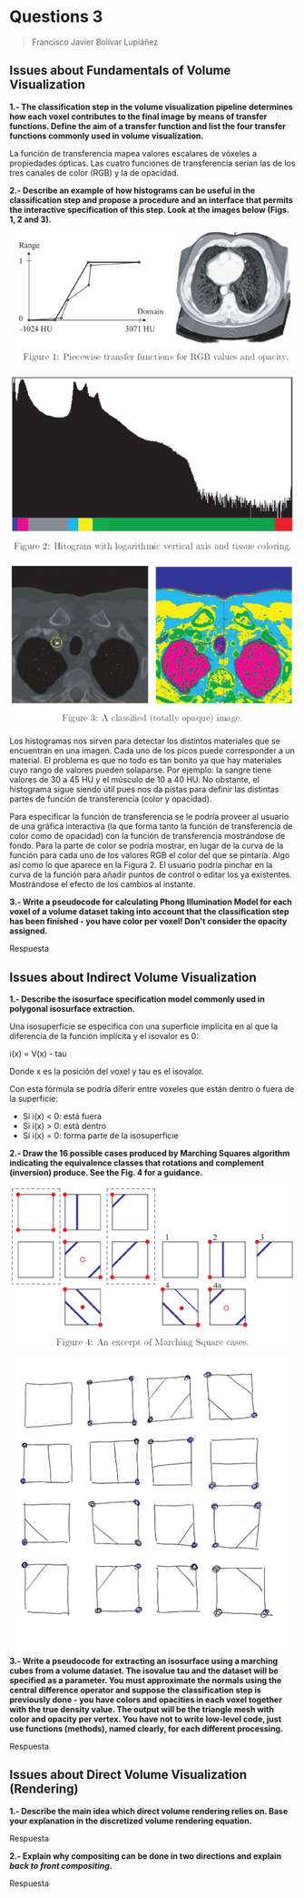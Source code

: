 # Questions 3

> Francisco Javier Bolívar Lupiáñez

## Issues about Fundamentals of Volume Visualization

**1.- The classification step in the volume visualization pipeline determines how each voxel contributes to the final image by means of transfer functions. Define the aim of a transfer function and list the four transfer functions commonly used in volume visualization.**

La función de transferencia mapea valores escalares de vóxeles a propiedades ópticas. Las cuatro funciones de transferencia serían las de los tres canales de color (RGB) y la de opacidad.

**2.- Describe an example of how histograms can be useful in the classification step and propose a procedure and an interface that permits the interactive specification of this step. Look at the images below (Figs. 1, 2 and 3).**

!["fig1"](img/questions3/1.2/fig1.png)

!["fig2"](img/questions3/1.2/fig2.png)

!["fig3"](img/questions3/1.2/fig3.png)

Los histogramas nos sirven para detectar los distintos materiales que se encuentran en una imagen. Cada uno de los picos puede corresponder a un material. El problema es que no todo es tan bonito ya que hay materiales cuyo rango de valores pueden solaparse. Por ejemplo: la sangre tiene valores de 30 a 45 HU y el músculo de 10 a 40 HU. No obstante, el histograma sigue siendo útil pues nos da pistas para definir las distintas partes de función de transferencia (color y opacidad).

Para especificar la función de transferencia se le podría proveer al usuario de una gráfica interactiva (la que forma tanto la función de transferencia de color como de opacidad) con la función de transferencia mostrándose de fondo. Para la parte de color se podría mostrar, en lugar de la curva de la función para cada uno de los valores RGB el color del que se pintaría. Algo así como lo que aparece en la Figura 2. El usuario podría pinchar en la curva de la función para añadir puntos de control o editar los ya existentes. Mostrándose el efecto de los cambios al instante.

**3.- Write a pseudocode for calculating Phong Illumination Model for each voxel of a volume dataset taking into account that the classification step has been finished - you have color per voxel! Don't consider the opacity assigned.**

Respuesta

## Issues about Indirect Volume Visualization

**1.- Describe the isosurface specification model commonly used in polygonal isosurface extraction.**

Una isosuperficie se especifica con una superficie implícita en al que la diferencia de la función implícita y el isovalor es 0:

i(x) = V(x) - tau

Donde x es la posición del voxel y tau es el isovalor.

Con esta fórmula se podría diferir entre voxeles que están dentro o fuera de la superficie:

- Si i(x) < 0: está fuera
- Si i(x) > 0: está dentro
- Si i(x) = 0: forma parte de la isosuperficie

**2.- Draw the 16 possible cases produced by Marching Squares algorithm indicating the equivalence classes that rotations and complement (inversion) produce. See the Fig. 4 for a guidance.**

!["fig4"](img/questions3/2.2/fig4.png)

!["marching-squares"](img/questions3/2.2/marching-squares.png)

**3.- Write a pseudocode for extracting an isosurface using a marching cubes from a volume dataset. The isovalue tau and the dataset will be specified as a parameter. You must approximate the normals using the central difference operator and suppose the classification step is previously done - you have colors and opacities in each voxel together with the true density value. The output will be the triangle mesh with color and opacity per vertex. You have not to write low-level code, just use functions (methods), named clearly, for each different processing.**

Respuesta

## Issues about Direct Volume Visualization (Rendering)

**1.- Describe the main idea which direct volume rendering relies on. Base your explanation in the discretized volume rendering equation.**

Respuesta

**2.- Explain why compositing can be done in two directions and explain *back to front compositing*.**

Respuesta
